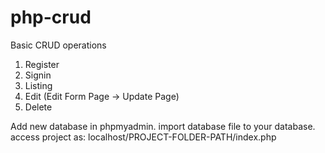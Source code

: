 # php-crud
 
Basic CRUD operations
1. Register
2. Signin
3. Listing
4. Edit (Edit Form Page -> Update Page)
5. Delete

Add new database in phpmyadmin.
import database file to your database.
access project as: 
localhost/PROJECT-FOLDER-PATH/index.php
